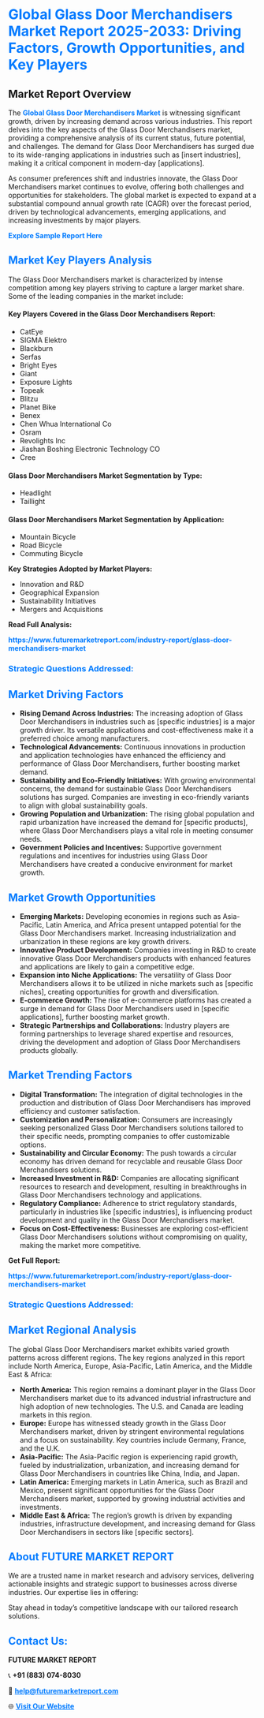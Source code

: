 <h1 style="color: #007BFF;">Global Glass Door Merchandisers Market Report 2025-2033: Driving Factors, Growth Opportunities, and Key Players</h1>

<section id="overview">
<h2>Market Report Overview</h2>
<p>The <a href="https://www.futuremarketreport.com/industry-report/glass-door-merchandisers-market" style="color: #007BFF; text-decoration: none;"><strong>Global Glass Door Merchandisers Market</strong></a> is witnessing significant growth, driven by increasing demand across various industries. This report delves into the key aspects of the Glass Door Merchandisers market, providing a comprehensive analysis of its current status, future potential, and challenges. The demand for Glass Door Merchandisers has surged due to its wide-ranging applications in industries such as [insert industries], making it a critical component in modern-day [applications].</p>
<p>As consumer preferences shift and industries innovate, the Glass Door Merchandisers market continues to evolve, offering both challenges and opportunities for stakeholders. The global market is expected to expand at a substantial compound annual growth rate (CAGR) over the forecast period, driven by technological advancements, emerging applications, and increasing investments by major players.</p>
</section>

<section id="overview">
<p><a href="https://www.futuremarketreport.com/request-sample/reportId=33088" style="color: #007BFF; text-decoration: none;"><strong>Explore Sample Report Here</strong></a></p>
</section>

<section id="key-players">
<h2 style="color: #007BFF;">Market Key Players Analysis</h2>
<p>The Glass Door Merchandisers market is characterized by intense competition among key players striving to capture a larger market share. Some of the leading companies in the market include:</p>
<h4>Key Players Covered in the Glass Door Merchandisers Report:</h4>
<ul><li>CatEye</li><li>SIGMA Elektro</li><li>Blackburn</li><li>Serfas</li><li>Bright Eyes</li><li>Giant</li><li>Exposure Lights</li><li>Topeak</li><li>Blitzu</li><li>Planet Bike</li><li>Benex</li><li>Chen Whua International Co</li><li>Osram</li><li>Revolights Inc</li><li>Jiashan Boshing Electronic Technology CO</li><li>Cree</li></ul>
<h4>Glass Door Merchandisers Market Segmentation by Type:</h4>
<ul><li>Headlight</li><li>Taillight</li></ul>

<h4>Glass Door Merchandisers Market Segmentation by Application:</h4>
<ul><li>Mountain Bicycle</li><li>Road Bicycle</li><li>Commuting Bicycle</li></ul>
<p><strong>Key Strategies Adopted by Market Players:</strong></p>
<ul>
<li>Innovation and R&D</li>
<li>Geographical Expansion</li>
<li>Sustainability Initiatives</li>
<li>Mergers and Acquisitions</li>
</ul>
</section>

<section>
<p><strong>Read Full Analysis: </strong></p><a href="https://www.futuremarketreport.com/industry-report/glass-door-merchandisers-market" style="color: #007BFF; text-decoration: none;"><strong>https://www.futuremarketreport.com/industry-report/glass-door-merchandisers-market</strong></a>
<h3 style="color: #007BFF;">Strategic Questions Addressed:</h3>
</section>

<section id="driving-factors">
<h2 style="color: #007BFF;">Market Driving Factors</h2>
<ul>
<li><strong>Rising Demand Across Industries:</strong> The increasing adoption of Glass Door Merchandisers in industries such as [specific industries] is a major growth driver. Its versatile applications and cost-effectiveness make it a preferred choice among manufacturers.</li>
<li><strong>Technological Advancements:</strong> Continuous innovations in production and application technologies have enhanced the efficiency and performance of Glass Door Merchandisers, further boosting market demand.</li>
<li><strong>Sustainability and Eco-Friendly Initiatives:</strong> With growing environmental concerns, the demand for sustainable Glass Door Merchandisers solutions has surged. Companies are investing in eco-friendly variants to align with global sustainability goals.</li>
<li><strong>Growing Population and Urbanization:</strong> The rising global population and rapid urbanization have increased the demand for [specific products], where Glass Door Merchandisers plays a vital role in meeting consumer needs.</li>
<li><strong>Government Policies and Incentives:</strong> Supportive government regulations and incentives for industries using Glass Door Merchandisers have created a conducive environment for market growth.</li>
</ul>
</section>

<section id="growth-opportunities">
<h2 style="color: #007BFF;">Market Growth Opportunities</h2>
<ul>
<li><strong>Emerging Markets:</strong> Developing economies in regions such as Asia-Pacific, Latin America, and Africa present untapped potential for the Glass Door Merchandisers market. Increasing industrialization and urbanization in these regions are key growth drivers.</li>
<li><strong>Innovative Product Development:</strong> Companies investing in R&D to create innovative Glass Door Merchandisers products with enhanced features and applications are likely to gain a competitive edge.</li>
<li><strong>Expansion into Niche Applications:</strong> The versatility of Glass Door Merchandisers allows it to be utilized in niche markets such as [specific niches], creating opportunities for growth and diversification.</li>
<li><strong>E-commerce Growth:</strong> The rise of e-commerce platforms has created a surge in demand for Glass Door Merchandisers used in [specific applications], further boosting market growth.</li>
<li><strong>Strategic Partnerships and Collaborations:</strong> Industry players are forming partnerships to leverage shared expertise and resources, driving the development and adoption of Glass Door Merchandisers products globally.</li>
</ul>
</section>

<section id="trending-factors">
<h2 style="color: #007BFF;">Market Trending Factors</h2>
<ul>
<li><strong>Digital Transformation:</strong> The integration of digital technologies in the production and distribution of Glass Door Merchandisers has improved efficiency and customer satisfaction.</li>
<li><strong>Customization and Personalization:</strong> Consumers are increasingly seeking personalized Glass Door Merchandisers solutions tailored to their specific needs, prompting companies to offer customizable options.</li>
<li><strong>Sustainability and Circular Economy:</strong> The push towards a circular economy has driven demand for recyclable and reusable Glass Door Merchandisers solutions.</li>
<li><strong>Increased Investment in R&D:</strong> Companies are allocating significant resources to research and development, resulting in breakthroughs in Glass Door Merchandisers technology and applications.</li>
<li><strong>Regulatory Compliance:</strong> Adherence to strict regulatory standards, particularly in industries like [specific industries], is influencing product development and quality in the Glass Door Merchandisers market.</li>
<li><strong>Focus on Cost-Effectiveness:</strong> Businesses are exploring cost-efficient Glass Door Merchandisers solutions without compromising on quality, making the market more competitive.</li>
</ul>
</section>

<section>
<p><strong>Get Full Report: </strong></p><a href="https://www.futuremarketreport.com/industry-report/glass-door-merchandisers-market" style="color: #007BFF; text-decoration: none;"><strong>https://www.futuremarketreport.com/industry-report/glass-door-merchandisers-market</strong></a>
<h3 style="color: #007BFF;">Strategic Questions Addressed:</h3>
</section>


<section id="regional-analysis">
<h2 style="color: #007BFF;">Market Regional Analysis</h2>
<p>The global Glass Door Merchandisers market exhibits varied growth patterns across different regions. The key regions analyzed in this report include North America, Europe, Asia-Pacific, Latin America, and the Middle East & Africa:</p>
<ul>
<li><strong>North America:</strong> This region remains a dominant player in the Glass Door Merchandisers market due to its advanced industrial infrastructure and high adoption of new technologies. The U.S. and Canada are leading markets in this region.</li>
<li><strong>Europe:</strong> Europe has witnessed steady growth in the Glass Door Merchandisers market, driven by stringent environmental regulations and a focus on sustainability. Key countries include Germany, France, and the U.K.</li>
<li><strong>Asia-Pacific:</strong> The Asia-Pacific region is experiencing rapid growth, fueled by industrialization, urbanization, and increasing demand for Glass Door Merchandisers in countries like China, India, and Japan.</li>
<li><strong>Latin America:</strong> Emerging markets in Latin America, such as Brazil and Mexico, present significant opportunities for the Glass Door Merchandisers market, supported by growing industrial activities and investments.</li>
<li><strong>Middle East & Africa:</strong> The region’s growth is driven by expanding industries, infrastructure development, and increasing demand for Glass Door Merchandisers in sectors like [specific sectors].</li>
</ul>
</section>

<footer>
<h2 style="color: #007BFF;">About FUTURE MARKET REPORT</h2>
<p>We are a trusted name in market research and advisory services, delivering actionable insights and strategic support to businesses across diverse industries. Our expertise lies in offering:</p>

<p>Stay ahead in today’s competitive landscape with our tailored research solutions.</p>

<h2 style="color: #007BFF;">Contact Us:</h2>
<p><strong>FUTURE MARKET REPORT</strong></p>
<p>📞 <strong>+91 (883) 074-8030</strong></p>
<p>📧 <strong><a href="mailto:help@futuremarketreport.com" style="color: #007BFF;">help@futuremarketreport.com</a></strong></p>
<p>🌐 <strong><a href="https://www.futuremarketreport.com/" style="color: #007BFF;">Visit Our Website</a></strong></p>
</footer>